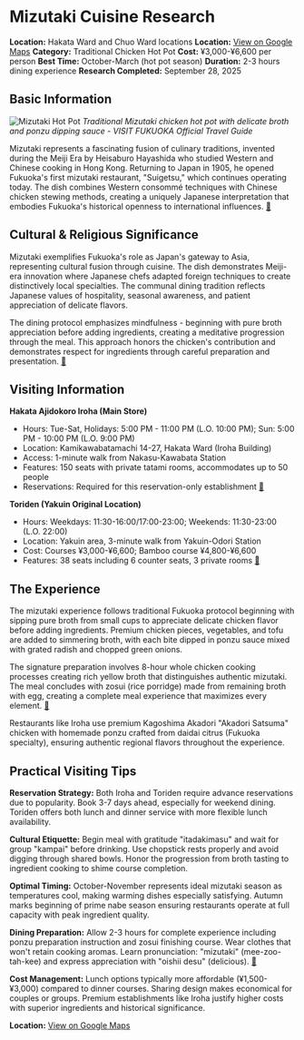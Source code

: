 # Mizutaki Cuisine Research

**Location:** Hakata Ward and Chuo Ward locations
**Location:** [View on Google Maps](https://maps.google.com/maps?q=33.5901838,130.4016888)
**Category:** Traditional Chicken Hot Pot
**Cost:** ¥3,000-¥6,600 per person
**Best Time:** October-March (hot pot season)
**Duration:** 2-3 hours dining experience
**Research Completed:** September 28, 2025

## Basic Information

![Mizutaki Hot Pot](https://upload.wikimedia.org/wikipedia/commons/f/f1/Nabeyaki_udon.jpg)
*Traditional Mizutaki chicken hot pot with delicate broth and ponzu dipping sauce - VISIT FUKUOKA Official Travel Guide*

Mizutaki represents a fascinating fusion of culinary traditions, invented during the Meiji Era by Heisaburo Hayashida who studied Western and Chinese cooking in Hong Kong. Returning to Japan in 1905, he opened Fukuoka's first mizutaki restaurant, "Suigetsu," which continues operating today. The dish combines Western consommé techniques with Chinese chicken stewing methods, creating a uniquely Japanese interpretation that embodies Fukuoka's historical openness to international influences. [🔗](https://www.kikkoman.com/en/culture/foodforum/tasty-travel/32-2.html)

## Cultural & Religious Significance

Mizutaki exemplifies Fukuoka's role as Japan's gateway to Asia, representing cultural fusion through cuisine. The dish demonstrates Meiji-era innovation where Japanese chefs adapted foreign techniques to create distinctively local specialties. The communal dining tradition reflects Japanese values of hospitality, seasonal awareness, and patient appreciation of delicate flavors.

The dining protocol emphasizes mindfulness - beginning with pure broth appreciation before adding ingredients, creating a meditative progression through the meal. This approach honors the chicken's contribution and demonstrates respect for ingredients through careful preparation and presentation. [🔗](https://www.justonecookbook.com/mizutaki/)

## Visiting Information

**Hakata Ajidokoro Iroha (Main Store)**
- Hours: Tue-Sat, Holidays: 5:00 PM - 11:00 PM (L.O. 10:00 PM); Sun: 5:00 PM - 10:00 PM (L.O. 9:00 PM)
- Location: Kamikawabatamachi 14-27, Hakata Ward (Iroha Building)
- Access: 1-minute walk from Nakasu-Kawabata Station
- Features: 150 seats with private tatami rooms, accommodates up to 50 people
- Reservations: Required for this reservation-only establishment [🔗](https://www.gltjp.com/en/directory/item/13262/)

**Toriden (Yakuin Original Location)**
- Hours: Weekdays: 11:30-16:00/17:00-23:00; Weekends: 11:30-23:00 (L.O. 22:00)
- Location: Yakuin area, 3-minute walk from Yakuin-Odori Station
- Cost: Courses ¥3,000-¥6,600; Bamboo course ¥4,800-¥6,600
- Features: 38 seats including 6 counter seats, 3 private rooms [🔗](https://moreaboutjapan.com/toriden-yakuin/)

## The Experience

The mizutaki experience follows traditional Fukuoka protocol beginning with sipping pure broth from small cups to appreciate delicate chicken flavor before adding ingredients. Premium chicken pieces, vegetables, and tofu are added to simmering broth, with each bite dipped in ponzu sauce mixed with grated radish and chopped green onions.

The signature preparation involves 8-hour whole chicken cooking processes creating rich yellow broth that distinguishes authentic mizutaki. The meal concludes with zosui (rice porridge) made from remaining broth with egg, creating a complete meal experience that maximizes every element. [🔗](https://www.kikkoman.com/en/culture/foodforum/tasty-travel/32-2.html)

Restaurants like Iroha use premium Kagoshima Akadori "Akadori Satsuma" chicken with homemade ponzu crafted from daidai citrus (Fukuoka specialty), ensuring authentic regional flavors throughout the experience.

## Practical Visiting Tips

**Reservation Strategy:** Both Iroha and Toriden require advance reservations due to popularity. Book 3-7 days ahead, especially for weekend dining. Toriden offers both lunch and dinner service with more flexible lunch availability.

**Cultural Etiquette:** Begin meal with gratitude "itadakimasu" and wait for group "kampai" before drinking. Use chopstick rests properly and avoid digging through shared bowls. Honor the progression from broth tasting to ingredient cooking to shime course completion.

**Optimal Timing:** October-November represents ideal mizutaki season as temperatures cool, making warming dishes especially satisfying. Autumn marks beginning of prime nabe season ensuring restaurants operate at full capacity with peak ingredient quality.

**Dining Preparation:** Allow 2-3 hours for complete experience including ponzu preparation instruction and zosui finishing course. Wear clothes that won't retain cooking aromas. Learn pronunciation: "mizutaki" (mee-zoo-tah-kee) and express appreciation with "oishii desu" (delicious). [🔗](https://www.japan-guide.com/e/e2005.html)

**Cost Management:** Lunch options typically more affordable (¥1,500-¥3,000) compared to dinner courses. Sharing design makes economical for couples or groups. Premium establishments like Iroha justify higher costs with superior ingredients and historical significance.

**Location:** [View on Google Maps](https://goo.gl/maps/iroha-hakata)
